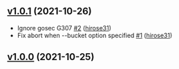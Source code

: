 ## [v1.0.1](https://github.com/hirose31/s3surfer/compare/v1.0.0...v1.0.1) (2021-10-26)

* Ignore gosec G307 [#2](https://github.com/hirose31/s3surfer/pull/2) ([hirose31](https://github.com/hirose31))
* Fix abort when --bucket option specified [#1](https://github.com/hirose31/s3surfer/pull/1) ([hirose31](https://github.com/hirose31))

## [v1.0.0](https://github.com/hirose31/s3surfer/compare/b42907131c11...v1.0.0) (2021-10-25)

